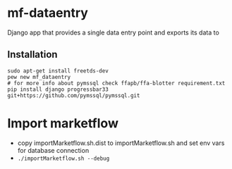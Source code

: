 # mf-dataentry
Django app that provides a single data entry point and exports its data to 

## Installation

```
sudo apt-get install freetds-dev
pew new mf_dataentry
# for more info about pymssql check ffapb/ffa-blotter requirement.txt
pip install django progressbar33 git+https://github.com/pymssql/pymssql.git
```

# Import marketflow

- copy importMarketflow.sh.dist to importMarketflow.sh and set env vars for database connection
- `./importMarketflow.sh --debug`

